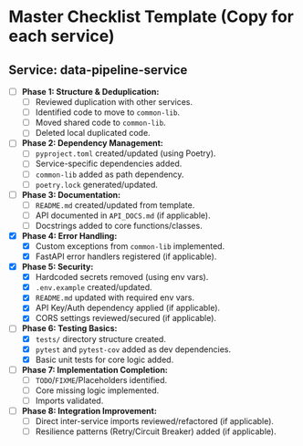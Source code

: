 <!-- filepath: d:\MD\forex_trading_platform\data-pipeline-service\SERVICE_CHECKLIST.md -->
# Master Checklist Template (Copy for each service)

## Service: data-pipeline-service

- [ ] **Phase 1: Structure & Deduplication:**
  - [ ] Reviewed duplication with other services.
  - [ ] Identified code to move to `common-lib`.
  - [ ] Moved shared code to `common-lib`.
  - [ ] Deleted local duplicated code.
- [ ] **Phase 2: Dependency Management:**
  - [ ] `pyproject.toml` created/updated (using Poetry).
  - [ ] Service-specific dependencies added.
  - [ ] `common-lib` added as path dependency.
  - [ ] `poetry.lock` generated/updated.
- [ ] **Phase 3: Documentation:**
  - [ ] `README.md` created/updated from template.
  - [ ] API documented in `API_DOCS.md` (if applicable).
  - [ ] Docstrings added to core functions/classes.
- [X] **Phase 4: Error Handling:**
  - [X] Custom exceptions from `common-lib` implemented.
  - [X] FastAPI error handlers registered (if applicable).
- [X] **Phase 5: Security:**
  - [X] Hardcoded secrets removed (using env vars).
  - [X] `.env.example` created/updated.
  - [X] `README.md` updated with required env vars.
  - [X] API Key/Auth dependency applied (if applicable).
  - [X] CORS settings reviewed/secured (if applicable).
- [ ] **Phase 6: Testing Basics:**
  - [X] `tests/` directory structure created.
  - [X] `pytest` and `pytest-cov` added as dev dependencies.
  - [X] Basic unit tests for core logic added.
- [ ] **Phase 7: Implementation Completion:**
  - [ ] `TODO`/`FIXME`/Placeholders identified.
  - [ ] Core missing logic implemented.
  - [ ] Imports validated.
- [ ] **Phase 8: Integration Improvement:**
  - [ ] Direct inter-service imports reviewed/refactored (if applicable).
  - [ ] Resilience patterns (Retry/Circuit Breaker) added (if applicable).
